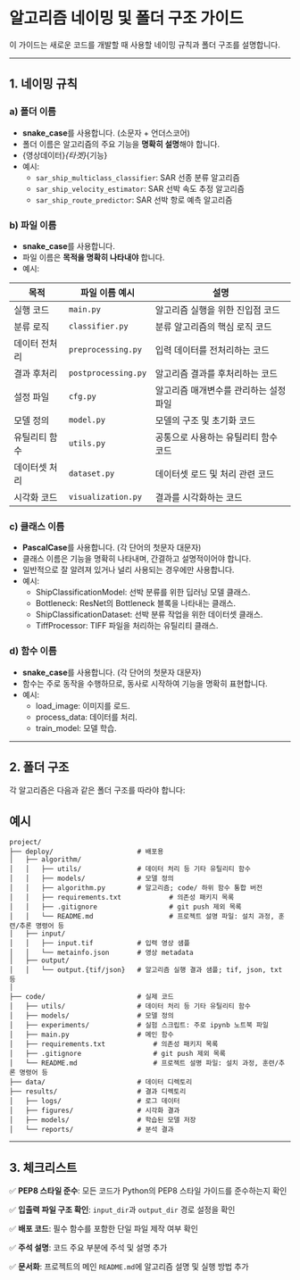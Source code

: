 # **알고리즘 네이밍 및 폴더 구조 가이드**

이 가이드는 새로운 코드를 개발할 때 사용할 네이밍 규칙과 폴더 구조를 설명합니다.

---

## **1. 네이밍 규칙**

### **a) 폴더 이름**
- **snake_case**를 사용합니다. (소문자 + 언더스코어)
- 폴더 이름은 알고리즘의 주요 기능을 **명확히 설명**해야 합니다.
- {영상데이터}_{타겟}_{기능}
- 예시:
  - `sar_ship_multiclass_classifier`: SAR 선종 분류 알고리즘
  - `sar_ship_velocity_estimator`: SAR 선박 속도 추정 알고리즘
  - `sar_ship_route_predictor`: SAR 선박 항로 예측 알고리즘

### **b) 파일 이름**
- **snake_case**를 사용합니다.
- 파일 이름은 **목적을 명확히 나타내야** 합니다.
- 예시:


| **목적**              | **파일 이름 예시**          | **설명**                                     |
|-----------------------|----------------------------|---------------------------------------------|
| 실행 코드             | `main.py`                 | 알고리즘 실행을 위한 진입점 코드             |
| 분류 로직             | `classifier.py`           | 분류 알고리즘의 핵심 로직 코드               |
| 데이터 전처리          | `preprocessing.py`        | 입력 데이터를 전처리하는 코드                |
| 결과 후처리           | `postprocessing.py`       | 알고리즘 결과를 후처리하는 코드              |
| 설정 파일             | `cfg.py`                  | 알고리즘 매개변수를 관리하는 설정 파일        |
| 모델 정의             | `model.py`                | 모델의 구조 및 초기화 코드                   |
| 유틸리티 함수         | `utils.py`                | 공통으로 사용하는 유틸리티 함수 코드         |
| 데이터셋 처리         | `dataset.py`              | 데이터셋 로드 및 처리 관련 코드              |
| 시각화 코드           | `visualization.py`        | 결과를 시각화하는 코드                       |

### **c) 클래스 이름**
- **PascalCase**를 사용합니다. (각 단어의 첫문자 대문자)
- 클래스 이름은 기능을 명확히 나타내며, 간결하고 설명적이어야 합니다.
- 일반적으로 잘 알려져 있거나 널리 사용되는 경우에만 사용합니다.
- 예시:
  - ShipClassificationModel: 선박 분류를 위한 딥러닝 모델 클래스.
  - Bottleneck: ResNet의 Bottleneck 블록을 나타내는 클래스.
  - ShipClassificationDataset: 선박 분류 작업을 위한 데이터셋 클래스.
  - TiffProcessor: TIFF 파일을 처리하는 유틸리티 클래스.
 

### **d) 함수 이름**
- **snake_case**를 사용합니다. (각 단어의 첫문자 대문자)
- 함수는 주로 동작을 수행하므로, 동사로 시작하여 기능을 명확히 표현합니다.
- 예시:
  - load_image: 이미지를 로드.
  - process_data: 데이터를 처리.
  - train_model: 모델 학습.
---

## **2. 폴더 구조**
각 알고리즘은 다음과 같은 폴더 구조를 따라야 합니다:
## 예시
```plaintext
project/
├── deploy/                     # 배포용
│   ├── algorithm/
│   │   ├── utils/              # 데이터 처리 등 기타 유틸리티 함수
│   │   ├── models/             # 모델 정의  
│   │   ├── algorithm.py        # 알고리즘; code/ 하위 함수 통합 버전
│   │   ├── requirements.txt            # 의존성 패키지 목록
│   │   ├── .gitignore                  # git push 제외 목록
│   │   └── README.md                   # 프로젝트 설명 파일: 설치 과정, 훈련/추론 명령어 등
│   ├── input/
│   │   ├── input.tif           # 입력 영상 샘플
│   │   └── metainfo.json       # 영상 metadata   
│   ├── output/
│   │   └── output.{tif/json}   # 알고리즘 실행 결과 샘플; tif, json, txt 등 
│
├── code/                       # 실제 코드
│   ├── utils/                  # 데이터 처리 등 기타 유틸리티 함수
│   ├── models/                 # 모델 정의
│   ├── experiments/            # 실험 스크립트: 주로 ipynb 노트북 파일
│   ├── main.py                 # 메인 함수
│   ├── requirements.txt            # 의존성 패키지 목록
│   ├── .gitignore                  # git push 제외 목록
│   └── README.md                   # 프로젝트 설명 파일: 설치 과정, 훈련/추론 명령어 등
├── data/                       # 데이터 디렉토리
├── results/                    # 결과 디렉토리
│   ├── logs/                   # 로그 데이터
│   ├── figures/                # 시각화 결과
│   ├── models/                 # 학습된 모델 저장
│   └── reports/                # 분석 결과
```

---
## **3. 체크리스트**
✅ **PEP8 스타일 준수**: 모든 코드가 Python의 PEP8 스타일 가이드를 준수하는지 확인

✅ **입출력 파일 구조 확인**: `input_dir`과 `output_dir` 경로 설정을 확인

✅ **배포 코드**: 필수 함수를 포함한 단일 파일 제작 여부 확인

✅ **주석 설명**: 코드 주요 부분에 주석 및 설명 추가

✅ **문서화**: 프로젝트의 메인 `README.md`에 알고리즘 설명 및 실행 방법 추가
